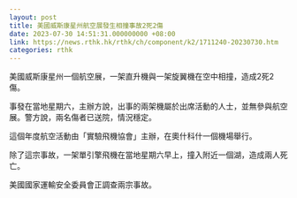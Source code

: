 ```yaml
---
layout: post
title: 美國威斯康星州航空展發生相撞事故2死2傷
date: 2023-07-30 14:51:31.000000000 +08:00
link: https://news.rthk.hk/rthk/ch/component/k2/1711240-20230730.htm
categories: rthk
---
```


美國威斯康星州一個航空展，一架直升機與一架旋翼機在空中相撞，造成2死2傷。

事發在當地星期六，主辦方說，出事的兩架機屬於出席活動的人士，並無參與航空展。警方說，兩名傷者已送院，情況穩定。

這個年度航空活動由「實驗飛機協會」主辦，在奧什科什一個機場舉行。

除了這宗事故，一架單引擎飛機在當地星期六早上，撞入附近一個湖，造成兩人死亡。

美國國家運輸安全委員會正調查兩宗事故。
